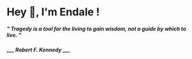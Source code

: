 <h1 title="head"> Hey 👋, I'm Endale !</h1>

**<h5><i>" Tragedy is a tool for the living to gain wisdom, not a guide by which to live. "</i></h5>**

*<b>___ Robert F. Kennedy ___</b>*

